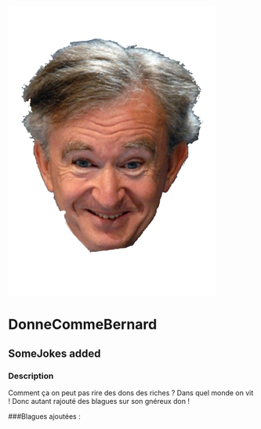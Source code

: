 ![Head of Bernard mal détouré](img/head.png)
# DonneCommeBernard
## SomeJokes added


### Description
Comment ça on peut pas rire des dons des riches ? Dans quel monde on vit !
Donc autant rajouté des blagues sur son gnéreux don !

###Blagues ajoutées :



